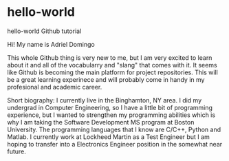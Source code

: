 # hello-world
hello-world Github tutorial

Hi! My name is Adriel Domingo

This whole Github thing is very new to me, but I am very excited to learn about it and all of the vocabularry and "slang" that comes with it. It seems like Github is becoming the main platform for project repositories. This will be a great learning experinece and will probably come in handy in my profesional and academic career. 

Short biography:
I currently live in the Binghamton, NY area. I did my undergrad in Computer Engineering, so I have a little bit of programming experience, but I wanted to strengthen my programming abilities which is why I am taking the Software Development MS program at Boston University. The programming languages that I know are C/C++, Python and Matlab. I currently work at Lockheed Martin as a Test Engineer but I am hoping to transfer into a Electronics Engineer position in the somewhat near future. 
